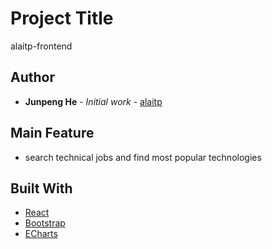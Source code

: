 # Project Title

alaitp-frontend

## Author

* **Junpeng He** - *Initial work* - [alaitp](https://junpengalaitp.github.io/alaitp-frontend/)

## Main Feature
* search technical jobs and find most popular technologies


## Built With

* [React](https://reactjs.org/)
* [Bootstrap](https://getbootstrap.com/)
* [ECharts](https://echarts.apache.org/)


